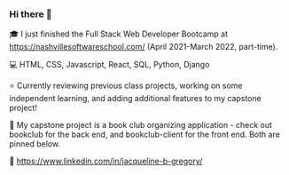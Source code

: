### Hi there 👋

:mortar_board: I just finished the Full Stack Web Developer Bootcamp at https://nashvillesoftwareschool.com/ (April 2021-March 2022, part-time). 

:computer: HTML, CSS, Javascript, React, SQL, Python, Django

:star: Currently reviewing previous class projects, working on some independent learning, and adding additional features to my capstone project!

:blue_book: My capstone project is a book club organizing application - check out bookclub for the back end, and bookclub-client for the front end. Both are pinned below.

:paperclip: https://www.linkedin.com/in/jacqueline-b-gregory/
